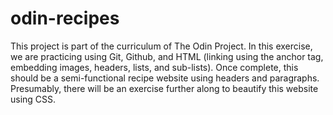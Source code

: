 # odin-recipes
This project is part of the curriculum of The Odin Project. In this exercise, we are practicing using Git, Github, and HTML (linking using the anchor tag, embedding images, headers, lists, and sub-lists). Once complete, this should be a semi-functional recipe website using headers and paragraphs. Presumably, there will be an exercise further along to beautify this website using CSS.